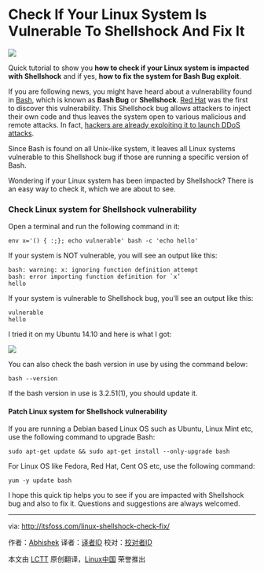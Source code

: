 Check If Your Linux System Is Vulnerable To Shellshock And Fix It
================================================================================
![](http://itsfoss.itsfoss.netdna-cdn.com/wp-content/uploads/2014/09/shellshock_Linux_check.jpeg)

Quick tutorial to show you **how to check if your Linux system is impacted with Shellshock** and if yes, **how to fix the system for Bash Bug exploit**.

If you are following news, you might have heard about a vulnerability found in [Bash][1], which is known as **Bash Bug** or **Shellshock**. [Red Hat][2] was the first to discover this vulnerability. This Shellshock bug allows attackers to inject their own code and thus leaves the system open to various malicious and remote attacks. In fact, [hackers are already exploiting it to launch DDoS attacks][3].

Since Bash is found on all Unix-like system, it leaves all Linux systems vulnerable to this Shellshock bug if those are running a specific version of Bash.

Wondering if your Linux system has been impacted by Shellshock? There is an easy way to check it, which we are about to see.

### Check Linux system for Shellshock vulnerability ###

Open a terminal and run the following command in it:

    env x='() { :;}; echo vulnerable' bash -c 'echo hello'

If your system is NOT vulnerable, you will see an output like this:

    bash: warning: x: ignoring function definition attempt
    bash: error importing function definition for `x’
    hello

If your system is vulnerable to Shellshock bug, you’ll see an output like this:

    vulnerable
    hello

I tried it on my Ubuntu 14.10 and here is what I got:

![](http://itsfoss.itsfoss.netdna-cdn.com/wp-content/uploads/2014/09/Shellshock_Linux_Check.jpeg)

You can also check the bash version in use by using the command below:

    bash --version

If the bash version in use is 3.2.51(1), you should update it.

#### Patch Linux system for Shellshock vulnerability ####

If you are running a Debian based Linux OS such as Ubuntu, Linux Mint etc, use the following command to upgrade Bash:

    sudo apt-get update && sudo apt-get install --only-upgrade bash

For Linux OS like Fedora, Red Hat, Cent OS etc, use the following command:

    yum -y update bash

I hope this quick tip helps you to see if you are impacted with Shellshock bug and also to fix it. Questions and suggestions are always welcomed.

--------------------------------------------------------------------------------

via: http://itsfoss.com/linux-shellshock-check-fix/

作者：[Abhishek][a]
译者：[译者ID](https://github.com/译者ID)
校对：[校对者ID](https://github.com/校对者ID)

本文由 [LCTT](https://github.com/LCTT/TranslateProject) 原创翻译，[Linux中国](http://linux.cn/) 荣誉推出

[a]:http://itsfoss.com/author/Abhishek/
[1]:http://en.wikipedia.org/wiki/Bash_(Unix_shell)
[2]:https://securityblog.redhat.com/2014/09/24/bash-specially-crafted-environment-variables-code-injection-attack/
[3]:http://www.wired.com/2014/09/hackers-already-using-shellshock-bug-create-botnets-ddos-attacks/
